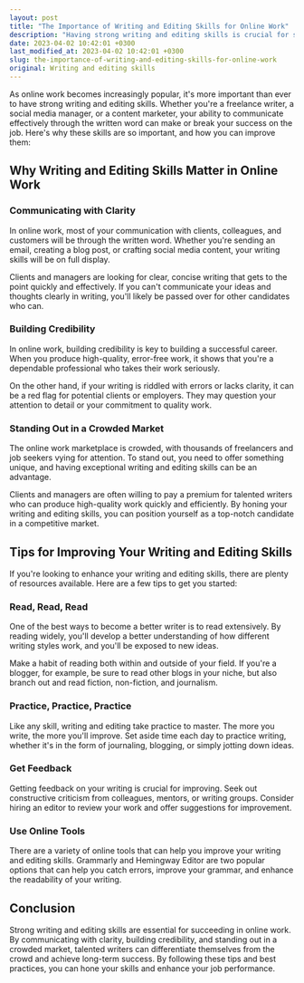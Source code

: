```yaml
---
layout: post
title: "The Importance of Writing and Editing Skills for Online Work"
description: "Having strong writing and editing skills is crucial for succeeding in online work. Learn how to hone these skills and enhance your job performance."
date: 2023-04-02 10:42:01 +0300
last_modified_at: 2023-04-02 10:42:01 +0300
slug: the-importance-of-writing-and-editing-skills-for-online-work
original: Writing and editing skills
---
```

As online work becomes increasingly popular, it's more important than ever to have strong writing and editing skills. Whether you're a freelance writer, a social media manager, or a content marketer, your ability to communicate effectively through the written word can make or break your success on the job. Here's why these skills are so important, and how you can improve them:

## Why Writing and Editing Skills Matter in Online Work

### Communicating with Clarity

In online work, most of your communication with clients, colleagues, and customers will be through the written word. Whether you're sending an email, creating a blog post, or crafting social media content, your writing skills will be on full display.

Clients and managers are looking for clear, concise writing that gets to the point quickly and effectively. If you can't communicate your ideas and thoughts clearly in writing, you'll likely be passed over for other candidates who can.

### Building Credibility

In online work, building credibility is key to building a successful career. When you produce high-quality, error-free work, it shows that you're a dependable professional who takes their work seriously.

On the other hand, if your writing is riddled with errors or lacks clarity, it can be a red flag for potential clients or employers. They may question your attention to detail or your commitment to quality work.

### Standing Out in a Crowded Market

The online work marketplace is crowded, with thousands of freelancers and job seekers vying for attention. To stand out, you need to offer something unique, and having exceptional writing and editing skills can be an advantage.

Clients and managers are often willing to pay a premium for talented writers who can produce high-quality work quickly and efficiently. By honing your writing and editing skills, you can position yourself as a top-notch candidate in a competitive market.

## Tips for Improving Your Writing and Editing Skills

If you're looking to enhance your writing and editing skills, there are plenty of resources available. Here are a few tips to get you started:

### Read, Read, Read

One of the best ways to become a better writer is to read extensively. By reading widely, you'll develop a better understanding of how different writing styles work, and you'll be exposed to new ideas.

Make a habit of reading both within and outside of your field. If you're a blogger, for example, be sure to read other blogs in your niche, but also branch out and read fiction, non-fiction, and journalism.

### Practice, Practice, Practice

Like any skill, writing and editing take practice to master. The more you write, the more you'll improve. Set aside time each day to practice writing, whether it's in the form of journaling, blogging, or simply jotting down ideas.

### Get Feedback

Getting feedback on your writing is crucial for improving. Seek out constructive criticism from colleagues, mentors, or writing groups. Consider hiring an editor to review your work and offer suggestions for improvement.

### Use Online Tools

There are a variety of online tools that can help you improve your writing and editing skills. Grammarly and Hemingway Editor are two popular options that can help you catch errors, improve your grammar, and enhance the readability of your writing.

## Conclusion

Strong writing and editing skills are essential for succeeding in online work. By communicating with clarity, building credibility, and standing out in a crowded market, talented writers can differentiate themselves from the crowd and achieve long-term success. By following these tips and best practices, you can hone your skills and enhance your job performance.